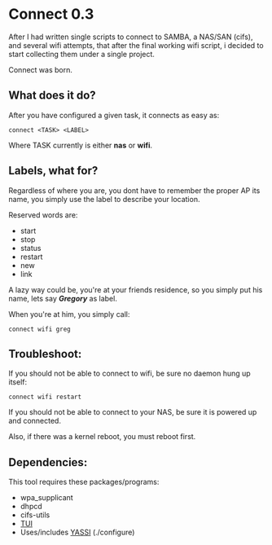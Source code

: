 Connect 0.3
===========

After I had written single scripts to connect to SAMBA, a NAS/SAN (cifs), and several wifi attempts,
that after the final working wifi script, i decided to start collecting them under a single project.

Connect was born.



What does it do?
----------------

After you have configured a given task, it connects as easy as:

	connect <TASK> <LABEL>

Where TASK currently is either **nas** or **wifi**.



Labels, what for?
-----------------

Regardless of where you are, you dont have to remember the proper AP its name, 
you simply use the label to describe your location.

Reserved words are:

* start
* stop
* status
* restart
* new
* link

A lazy way could be, you're at your friends residence, so you simply put his name, lets say ***Gregory*** as label.

When you're at him, you simply call:

	connect wifi greg



Troubleshoot:
-------------

If you should not be able to connect to wifi, be sure no daemon hung up itself:

	connect wifi restart
	
If you should not be able to connect to your NAS, be sure it is powered up and connected.

Also, if there was a kernel reboot, you must reboot first.



Dependencies:
-------------

This tool requires these packages/programs:

*	wpa_supplicant
*	dhpcd
*	cifs-utils
*	[TUI](https://github.com/sri-arjuna/tui)
*	Uses/includes [YASSI](https://github.com/sri-arjuna/yassi) (./configure)